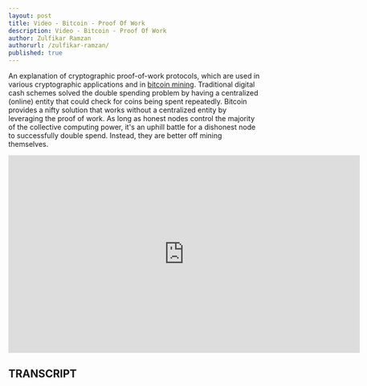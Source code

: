 ```yaml
---
layout: post
title: Video - Bitcoin - Proof Of Work
description: Video - Bitcoin - Proof Of Work
author: Zulfikar Ramzan
authorurl: /zulfikar-ramzan/
published: true
---
```


<p>An explanation of cryptographic proof-of-work protocols, which are used in various cryptographic applications and in <a href="/we-use-coins-bitcoin-mining-guide/">bitcoin mining</a>. Traditional digital cash schemes solved the double spending problem by having a centralized (online) entity that could check for coins being spent repeatedly. Bitcoin provides a nifty solution that works without a centralized entity by leveraging the proof of work. As long as honest nodes control the majority of the collective computing power, it's an uphill battle for a dishonest node to successfully double spend. Instead, they are better off mining themselves.﻿</p>

<center><iframe width="700" height="394" src="https://www.youtube.com/embed/9V1bipPkCTU" frameborder="0" allowfullscreen></iframe></center>

<h2>TRANSCRIPT</h2>
